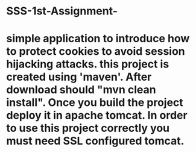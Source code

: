 # SSS-1st-Assignment-
# simple application to introduce how to protect cookies to avoid session hijacking attacks. this  project is created using 'maven'. After download should "mvn clean install". Once you build the project deploy it in apache tomcat. In order to use this project correctly you must need SSL configured tomcat.
